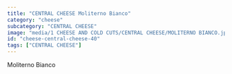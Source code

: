 ```yaml
---
title: "CENTRAL CHEESE Moliterno Bianco"
category: "cheese"
subcategory: "CENTRAL CHEESE"
image: "media/1 CHEESE AND COLD CUTS/CENTRAL CHEESE/MOLITERNO BIANCO.jpeg"
id: "cheese-central-cheese-40"
tags: ["CENTRAL CHEESE"]
---
```


Moliterno Bianco
